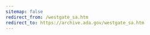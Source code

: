 ```yaml
---
sitemap: false 
redirect_from: /westgate_sa.htm 
redirect_to: https://archive.ada.gov/westgate_sa.htm 
---
```

